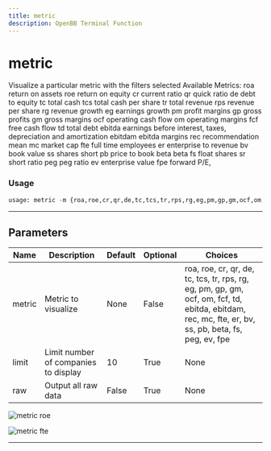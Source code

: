 ```yaml
---
title: metric
description: OpenBB Terminal Function
---
```


# metric

Visualize a particular metric with the filters selected Available Metrics: roa return on assets roe return on equity cr current ratio qr quick ratio de debt to equity tc total cash tcs total cash per share tr total revenue rps revenue per share rg revenue growth eg earnings growth pm profit margins gp gross profits gm gross margins ocf operating cash flow om operating margins fcf free cash flow td total debt ebitda earnings before interest, taxes, depreciation and amortization ebitdam ebitda margins rec recommendation mean mc market cap fte full time employees er enterprise to revenue bv book value ss shares short pb price to book beta beta fs float shares sr short ratio peg peg ratio ev enterprise value fpe forward P/E,

### Usage

```python
usage: metric -m {roa,roe,cr,qr,de,tc,tcs,tr,rps,rg,eg,pm,gp,gm,ocf,om,fcf,td,ebitda,ebitdam,rec,mc,fte,er,bv,ss,pb,beta,fs,peg,ev,fpe} [-l LIMIT] [-r]
```

---

## Parameters

| Name | Description | Default | Optional | Choices |
| ---- | ----------- | ------- | -------- | ------- |
| metric | Metric to visualize | None | False | roa, roe, cr, qr, de, tc, tcs, tr, rps, rg, eg, pm, gp, gm, ocf, om, fcf, td, ebitda, ebitdam, rec, mc, fte, er, bv, ss, pb, beta, fs, peg, ev, fpe |
| limit | Limit number of companies to display | 10 | True | None |
| raw | Output all raw data | False | True | None |

![metric roe](https://user-images.githubusercontent.com/46355364/159276031-ad84d153-9cb3-440e-9771-090aa6c467c4.png)

![metric fte](https://user-images.githubusercontent.com/46355364/159276335-d0ecb16f-eac2-421f-b69e-3bbffe126bd1.png)

---
